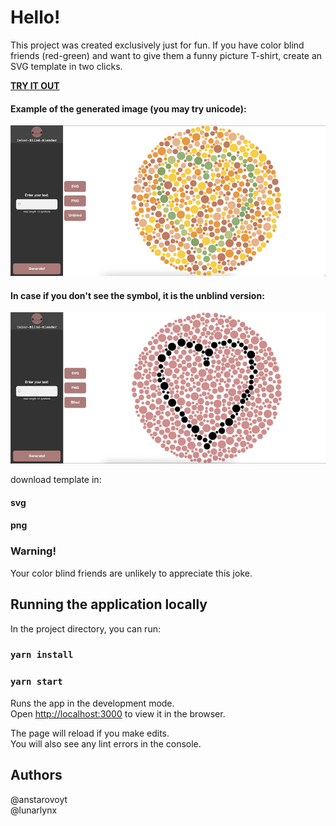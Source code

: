 # Hello!

This project was created exclusively just for fun. If you have color blind friends (red-green) and want to give them a funny picture T-shirt, create an SVG template in two clicks.

**[TRY IT OUT](https://lunarlynx.github.io/color-blind-joke/)**

#### Example of the generated image (you may try unicode):
![Example blind](md/blind.png)

#### In case if you don't see the symbol, it is the unblind version:
![Example unblind](md/unblind.png)

download template in:
#### svg
#### png

### Warning!
Your color blind friends are unlikely to appreciate this joke.

## Running the application locally

In the project directory, you can run:

### `yarn install`
### `yarn start`

Runs the app in the development mode.\
Open [http://localhost:3000](http://localhost:3000) to view it in the browser.

The page will reload if you make edits.\
You will also see any lint errors in the console.

## Authors
@anstarovoyt\
@lunarlynx
